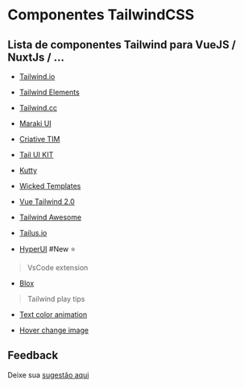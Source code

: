 
# Componentes TailwindCSS 

## Lista de componentes Tailwind para VueJS / NuxtJs / ...


- [Tailwind.io](https://kitwind.io/products/kometa/components)

- [Tailwind Elements](https://tailwind-elements.com/quick-start/)

- [Tailwind.cc](https://tailblocks.cc/)

- [Maraki UI](https://merakiui.com/#main)

- [Criative TIM](https://www.creative-tim.com/learning-lab/tailwind-starter-kit/presentation)

- [Tail UI KIT](https://www.tailwind-kit.com/components#pagesection)

- [Kutty](https://kutty.netlify.app/components/)

- [Wicked Templates](https://blocks.wickedtemplates.com/)

- [Vue Tailwind 2.0](https://www.vue-tailwind.com/)

- [Tailwind Awesome ](https://www.tailwindawesome.com/)

- [Tailus.io](https://tailus.io/)

- [HyperUI](https://www.hyperui.dev/) #New ⭐️

> VsCode extension

- [Blox](https://blox-marketing-website.vercel.app/)

> Tailwind play tips

- [Text color animation](https://play.tailwindcss.com/JnNryo1CmL)

- [Hover change image](https://play.tailwindcss.com/rIGvrN1VAU)

## Feedback

Deixe sua [sugestão aqui](https://github.com/Karytonn/vue-tailwindcss-components/issues)


